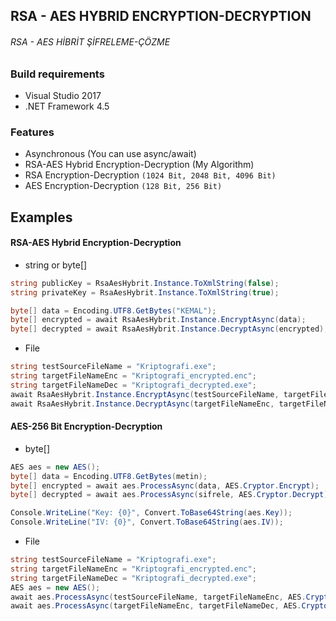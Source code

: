 ﻿## RSA - AES HYBRID ENCRYPTION-DECRYPTION
###### RSA - AES HİBRİT ŞİFRELEME-ÇÖZME

### Build requirements
 * Visual Studio 2017
 * .NET Framework 4.5

### Features
 * Asynchronous (You can use async/await)
 * RSA-AES Hybrid Encryption-Decryption (My Algorithm)
 * RSA Encryption-Decryption `(1024 Bit, 2048 Bit, 4096 Bit)`
 * AES Encryption-Decryption `(128 Bit, 256 Bit)`

## Examples
#### RSA-AES Hybrid Encryption-Decryption

- string or byte[]
```C#
string publicKey = RsaAesHybrit.Instance.ToXmlString(false);
string privateKey = RsaAesHybrit.Instance.ToXmlString(true);

byte[] data = Encoding.UTF8.GetBytes("KEMAL");
byte[] encrypted = await RsaAesHybrit.Instance.EncryptAsync(data);
byte[] decrypted = await RsaAesHybrit.Instance.DecryptAsync(encrypted);
```

- File

```C#
string testSourceFileName = "Kriptografi.exe";
string targetFileNameEnc = "Kriptografi_encrypted.enc";
string targetFileNameDec = "Kriptografi_decrypted.exe";
await RsaAesHybrit.Instance.EncryptAsync(testSourceFileName, targetFileNameEnc);
await RsaAesHybrit.Instance.DecryptAsync(targetFileNameEnc, targetFileNameDec);
```

#### AES-256 Bit Encryption-Decryption
- byte[]
```C#
AES aes = new AES();
byte[] data = Encoding.UTF8.GetBytes(metin);
byte[] encrypted = await aes.ProcessAsync(data, AES.Cryptor.Encrypt);
byte[] decrypted = await aes.ProcessAsync(sifrele, AES.Cryptor.Decrypt);

Console.WriteLine("Key: {0}", Convert.ToBase64String(aes.Key));
Console.WriteLine("IV: {0}", Convert.ToBase64String(aes.IV));
```

- File
```C#
string testSourceFileName = "Kriptografi.exe";
string targetFileNameEnc = "Kriptografi_encrypted.enc";
string targetFileNameDec = "Kriptografi_decrypted.exe";
AES aes = new AES();
await aes.ProcessAsync(testSourceFileName, targetFileNameEnc, AES.Cryptor.Encrypt);
await aes.ProcessAsync(targetFileNameEnc, targetFileNameDec, AES.Cryptor.Decrypt);
```